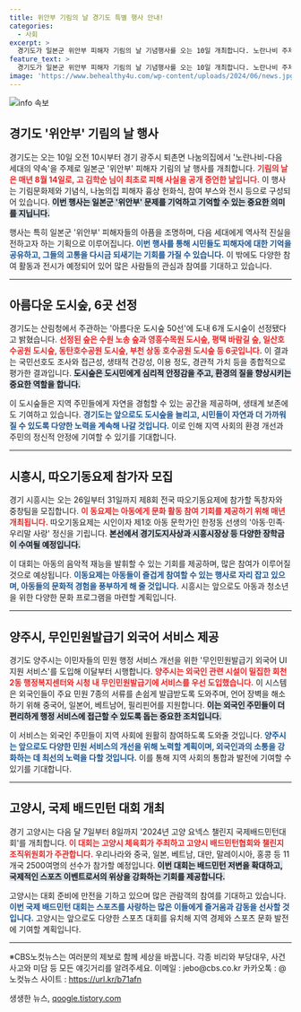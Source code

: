 ```yaml
---
title: 위안부 기림의 날 경기도 특별 행사 안내!
categories:
  - 사회
excerpt: >
  경기도가 일본군 위안부 피해자 기림의 날 기념행사를 오는 10일 개최합니다. 노란나비 주제로 열리는 이번 행사는 다양한 문화 프로그램과 함께, 6개 숲이 아름다운 도시숲 50선에 선정된 소식과 함께 더욱 풍성해질 예정입니다. 클릭하여 자세한 내용을 확인하세요!
feature_text: >
  경기도가 일본군 위안부 피해자 기림의 날 기념행사를 오는 10일 개최합니다. 노란나비 주제로 열리는 이번 행사는 다양한 문화 프로그램과 함께, 6개 숲이 아름다운 도시숲 50선에 선정된 소식과 함께 더욱 풍성해질 예정입니다. 클릭하여 자세한 내용을 확인하세요!
image: 'https://www.behealthy4u.com/wp-content/uploads/2024/06/news.jpg'
---
```


<p><img src="https://www.behealthy4u.com/wp-content/uploads/2024/06/news.jpg" alt="info 속보" /></p>

<h2 data-ke-size="size26">경기도 '위안부' 기림의 날 행사</h2>

<p data-ke-size="size16">경기도는 오는 10일 오전 10시부터 경기 광주시 퇴촌면 나눔의집에서 '노란나비-다음 세대의 약속'을 주제로 일본군 '위안부' 피해자 기림의 날 행사를 개최합니다. <b><span style="color: #ee2323;">기림의 날은 매년 8월 14일로, 고 김학순 님이 최초로 피해 사실을 공개 증언한 날입니다.</span></b> 이 행사는 기림문화제와 기념식, 나눔의집 피해자 흉상 헌화식, 참여 부스와 전시 등으로 구성되어 있습니다. <b><span style="background-color: #21538527;">이번 행사는 일본군 '위안부' 문제를 기억하고 기억할 수 있는 중요한 의미를 지닙니다.</span></b></p>

<p data-ke-size="size16">행사는 특히 일본군 '위안부' 피해자들의 아픔을 조명하며, 다음 세대에게 역사적 진실을 전하고자 하는 기획으로 이루어집니다. <b><span style="color: #1a5490;">이번 행사를 통해 시민들도 피해자에 대한 기억을 공유하고, 그들의 고통을 다시금 되새기는 기회를 가질 수 있습니다.</span></b> 이 밖에도 다양한 참여 활동과 전시가 예정되어 있어 많은 사람들의 관심과 참여를 기대하고 있습니다.</p>

<hr>

<h2 data-ke-size="size26">아름다운 도시숲, 6곳 선정</h2>

<p data-ke-size="size16">경기도는 산림청에서 주관하는 '아름다운 도시숲 50선'에 도내 6개 도시숲이 선정됐다고 밝혔습니다. <b><span style="color: #ee2323;">선정된 숲은 수원 노송 숲과 영흥수목원 도시숲, 평택 바람길 숲, 일산호수공원 도시숲, 동탄호수공원 도시숲, 부천 상동 호수공원 도시숲 등 6곳입니다.</span></b> 이 결과는 국민선호도 조사와 접근성, 생태적 건강성, 이용 정도, 경관적 가치 등을 종합적으로 평가한 결과입니다. <b><span style="background-color: #21538527;">도시숲은 도시민에게 심리적 안정감을 주고, 환경의 질을 향상시키는 중요한 역할을 합니다.</span></b></p>

<p data-ke-size="size16">이 도시숲들은 지역 주민들에게 자연을 경험할 수 있는 공간을 제공하며, 생태계 보존에도 기여하고 있습니다. <b><span style="color: #1a5490;">경기도는 앞으로도 도시숲을 늘리고, 시민들이 자연과 더 가까워질 수 있도록 다양한 노력을 계속해 나갈 것입니다.</span></b> 이로 인해 지역 사회의 환경 개선과 주민의 정신적 안정에 기여할 수 있기를 기대합니다.</p>

<hr>

<h2 data-ke-size="size26">시흥시, 따오기동요제 참가자 모집</h2>

<p data-ke-size="size16">경기 시흥시는 오는 26일부터 31일까지 제8회 전국 따오기동요제에 참가할 독창자와 중창팀을 모집합니다. <b><span style="color: #ee2323;">이 동요제는 아동에게 문화 활동 참여 기회를 제공하기 위해 매년 개최됩니다.</span></b> 따오기동요제는 시인이자 제1호 아동 문학가인 한정동 선생의 '아동·민족·우리말 사랑' 정신을 기립니다. <b><span style="background-color: #21538527;">본선에서 경기도지사상과 시흥시장상 등 다양한 장학금이 수여될 예정입니다.</span></b></p>

<p data-ke-size="size16">이 대회는 아동의 음악적 재능을 발휘할 수 있는 기회를 제공하며, 많은 참여가 이루어질 것으로 예상됩니다. <b><span style="color: #1a5490;">이동요제는 아동들이 즐겁게 참여할 수 있는 행사로 자리 잡고 있으며, 아동들의 문화적 경험을 풍부하게 해 줄 것입니다.</span></b> 시흥시는 앞으로도 아동과 청소년을 위한 다양한 문화 프로그램을 마련할 계획입니다.</p>

<hr>

<h2 data-ke-size="size26">양주시, 무인민원발급기 외국어 서비스 제공</h2>

<p data-ke-size="size16">경기도 양주시는 이민자들의 민원 행정 서비스 개선을 위한 '무인민원발급기 외국어 UI 지원 서비스'를 도입해 이달부터 시행합니다. <b><span style="color: #ee2323;">양주시는 외국인 관련 시설이 밀집한 회천2동 행정복지센터와 시청 내 무인민원발급기에 서비스를 우선 도입했습니다.</span></b> 이 시스템은 외국인들이 주요 민원 7종의 서류를 손쉽게 발급받도록 도와주며, 언어 장벽을 해소하기 위해 중국어, 일본어, 베트남어, 필리핀어를 지원합니다. <b><span style="background-color: #21538527;">이는 외국인 주민들이 더 편리하게 행정 서비스에 접근할 수 있도록 돕는 중요한 조치입니다.</span></b></p>

<p data-ke-size="size16">이 서비스는 외국인 주민들이 지역 사회에 원활히 참여하도록 도와줄 것입니다. <b><span style="color: #1a5490;">양주시는 앞으로도 다양한 민원 서비스의 개선을 위해 노력할 계획이며, 외국인과의 소통을 강화하는 데 최선의 노력을 다할 것입니다.</span></b> 이를 통해 지역 사회의 통합과 발전에 기여할 수 있기를 기대합니다.</p>

<hr>

<h2 data-ke-size="size26">고양시, 국제 배드민턴 대회 개최</h2>

<p data-ke-size="size16">경기 고양시는 다음 달 7일부터 8일까지 '2024년 고양 요넥스 챌린지 국제배드민턴대회'를 개최합니다. <b><span style="color: #ee2323;">이 대회는 고양시 체육회가 주최하고 고양시 배드민턴협회와 챌린지 조직위원회가 주관합니다.</span></b> 우리나라와 중국, 일본, 베트남, 대만, 말레이시아, 홍콩 등 11개국 2500여명의 선수가 참가할 예정입니다. <b><span style="background-color: #21538527;">이번 대회는 배드민턴 저변을 확대하고, 국제적인 스포츠 이벤트로서의 위상을 강화하는 기회를 제공합니다.</span></b></p>

<p data-ke-size="size16">고양시는 대회 준비에 만전을 기하고 있으며 많은 관람객의 참여를 기대하고 있습니다. <b><span style="color: #1a5490;">이번 국제 배드민턴 대회는 스포츠를 사랑하는 많은 이들에게 즐거움과 감동을 선사할 것입니다.</span></b> 고양시는 앞으로도 다양한 스포츠 대회를 유치해 지역 경제와 스포츠 문화 발전에 기여할 계획입니다.</p>

<hr>

<p data-ke-size="size16">※CBS노컷뉴스는 여러분의 제보로 함께 세상을 바꿉니다. 각종 비리와 부당대우, 사건사고와 미담 등 모든 얘깃거리를 알려주세요. 이메일 : jebo@cbs.co.kr 카카오톡 : @노컷뉴스 사이트 : <a href="https://url.kr/b71afn">https://url.kr/b71afn</a></p>
생생한 뉴스, <a href="https://qoogle.tistory.com" rel="dofollow">qoogle.tistory.com</a>


